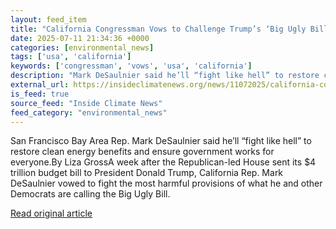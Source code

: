```yaml
---
layout: feed_item
title: "California Congressman Vows to Challenge Trump’s ‘Big Ugly Bill’"
date: 2025-07-11 21:34:36 +0000
categories: [environmental_news]
tags: ['usa', 'california']
keywords: ['congressman', 'vows', 'usa', 'california']
description: "Mark DeSaulnier said he’ll “fight like hell” to restore clean energy benefits and ensure government works for everyone"
external_url: https://insideclimatenews.org/news/11072025/california-congressman-vows-to-challenge-trumps-big-ugly-bill/
is_feed: true
source_feed: "Inside Climate News"
feed_category: "environmental_news"
---
```


San Francisco Bay Area Rep. Mark DeSaulnier said he’ll “fight like hell” to restore clean energy benefits and ensure government works for everyone.By Liza GrossA week after the Republican-led House sent its $4 trillion budget bill to President Donald Trump, California Rep. Mark DeSaulnier vowed to fight the most harmful provisions of what he and other Democrats are calling the Big Ugly Bill.

[Read original article](https://insideclimatenews.org/news/11072025/california-congressman-vows-to-challenge-trumps-big-ugly-bill/)
